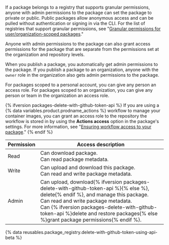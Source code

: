 If a package belongs to a registry that supports granular permissions, anyone with admin permissions to the package can set the package to private or public. Public packages allow anonymous access and can be pulled without authentication or signing in via the CLI. For the list of registries that support granular permissions, see "[Granular permissions for user/organization-scoped packages](/packages/learn-github-packages/about-permissions-for-github-packages#granular-permissions-for-userorganization-scoped-packages)."

Anyone with admin permissions to the package can also grant access permissions for the package that are separate from the permissions set at the organization and repository levels. 

When you publish a package, you automatically get admin permissions to the package. If you publish a package to an organization, anyone with the `owner` role in the organization also gets admin permissions to the package.

For packages scoped to a personal account, you can give any person an access role. For packages scoped to an organization, you can give any person or team in the organization an access role.

{% ifversion packages-delete-with-github-token-api %}
If you are using a {% data variables.product.prodname_actions %} workflow to manage your container images, you can grant an access role to the repository the workflow is stored in by using the **Actions access** option in the package's settings. For more information, see "[Ensuring workflow access to your package](/packages/learn-github-packages/configuring-a-packages-access-control-and-visibility#ensuring-workflow-access-to-your-package)."
{% endif %}

| Permission | Access description |
|------------|--------------------|
| Read       | Can download package. <br> Can read package metadata. |
| Write      | Can upload and download this package. <br> Can read and write package metadata. |
| Admin      | Can upload, download{% ifversion packages-delete-with-github-token-api %}{% else %}, delete{% endif %}, and manage this package. <br> Can read and write package metadata. <br> Can {% ifversion packages-delete-with-github-token-api %}delete and restore packages{% else %}grant package permissions{% endif %}.

{% data reusables.package_registry.delete-with-github-token-using-api-beta %}
